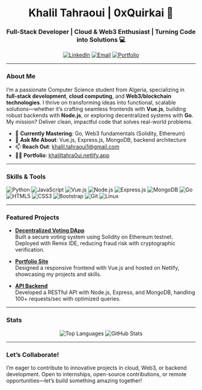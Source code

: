 <h1 align="center">Khalil Tahraoui | 0xQuirkai 👋</h1>
<h3 align="center">Full-Stack Developer | Cloud & Web3 Enthusiast | Turning Code into Solutions 💻</h3>

<p align="center">
  <a href="https://www.linkedin.com/in/khalil-t-19aa42191/"><img src="https://img.shields.io/badge/LinkedIn-0077B5?style=flat&logo=linkedin&logoColor=white" alt="LinkedIn"></a>
  <a href="mailto:khalil.tahraoui1@gmail.com"><img src="https://img.shields.io/badge/Email-D14836?style=flat&logo=gmail&logoColor=white" alt="Email"></a>
  <a href="https://khaliltahra0ui.netlify.app"><img src="https://img.shields.io/badge/Portfolio-000000?style=flat&logo=netlify&logoColor=white" alt="Portfolio"></a>
</p>

---

### About Me
I’m a passionate Computer Science student from Algeria, specializing in **full-stack development**, **cloud computing**, and **Web3/blockchain technologies**. I thrive on transforming ideas into functional, scalable solutions—whether it’s crafting seamless frontends with **Vue.js**, building robust backends with **Node.js**, or exploring decentralized systems with **Go**. My mission? Deliver clean, impactful code that solves real-world problems.

- 🌱 **Currently Mastering**: Go, Web3 fundamentals (Solidity, Ethereum)
- 💬 **Ask Me About**: Vue.js, Express.js, MongoDB, backend architecture
- 📫 **Reach Out**: khalil.tahraoui1@gmail.com
- 👨‍💻 **Portfolio**: [khaliltahra0ui.netlify.app](https://khaliltahra0ui.netlify.app)

---

### Skills & Tools
<p align="left">
  <img src="https://img.shields.io/badge/Python-3776AB?style=flat&logo=python&logoColor=white" alt="Python">
  <img src="https://img.shields.io/badge/JavaScript-F7DF1E?style=flat&logo=javascript&logoColor=black" alt="JavaScript">
  <img src="https://img.shields.io/badge/Vue.js-4FC08D?style=flat&logo=vue.js&logoColor=white" alt="Vue.js">
  <img src="https://img.shields.io/badge/Node.js-339933?style=flat&logo=node.js&logoColor=white" alt="Node.js">
  <img src="https://img.shields.io/badge/Express.js-000000?style=flat&logo=express&logoColor=white" alt="Express.js">
  <img src="https://img.shields.io/badge/MongoDB-47A248?style=flat&logo=mongodb&logoColor=white" alt="MongoDB">
  <img src="https://img.shields.io/badge/Go-00ADD8?style=flat&logo=go&logoColor=white" alt="Go">
  <img src="https://img.shields.io/badge/HTML5-E34F26?style=flat&logo=html5&logoColor=white" alt="HTML5">
  <img src="https://img.shields.io/badge/CSS3-1572B6?style=flat&logo=css3&logoColor=white" alt="CSS3">
  <img src="https://img.shields.io/badge/Bootstrap-7952B3?style=flat&logo=bootstrap&logoColor=white" alt="Bootstrap">
  <img src="https://img.shields.io/badge/Git-F05032?style=flat&logo=git&logoColor=white" alt="Git">
  <img src="https://img.shields.io/badge/Linux-FCC624?style=flat&logo=linux&logoColor=black" alt="Linux">
</p>

---

### Featured Projects
- **[Decentralized Voting DApp](https://github.com/0xQuirkai/voting-dapp)**  
  Built a secure voting system using Solidity on Ethereum testnet. Deployed with Remix IDE, reducing fraud risk with cryptographic verification.

- **[Portfolio Site](https://khaliltahra0ui.netlify.app)**  
  Designed a responsive frontend with Vue.js and hosted on Netlify, showcasing my projects and skills.

- **[API Backend](https://github.com/0xQuirkai/api-backend)**  
  Developed a RESTful API with Node.js, Express, and MongoDB, handling 100+ requests/sec with optimized queries.

---

### Stats
<p align="center">
  <img src="https://github-readme-stats.vercel.app/api/top-langs?username=0xquirkai&show_icons=true&locale=en&layout=compact&theme=radical" alt="Top Languages">
  <img src="https://github-readme-stats.vercel.app/api?username=0xquirkai&show_icons=true&theme=radical" alt="GitHub Stats">
</p>

---

### Let’s Collaborate!
I’m eager to contribute to innovative projects in cloud, Web3, or backend development. Open to internships, open-source contributions, or remote opportunities—let’s build something amazing together!
